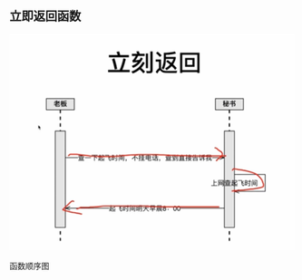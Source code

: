 ## 立即返回函数



![函数顺序图](https://raw.githubusercontent.com/wfyweb/code-snippet/master/start-js/lesson5/pic.png)
<br>


函数顺序图
